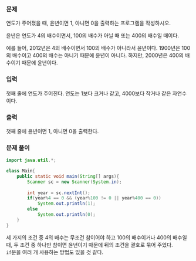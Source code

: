 ### 문제

연도가 주어졌을 때, 윤년이면 1, 아니면 0을 출력하는 프로그램을 작성하시오.

윤년은 연도가 4의 배수이면서, 100의 배수가 아닐 때 또는 400의 배수일 때이다.

예를 들어, 2012년은 4의 배수이면서 100의 배수가 아니라서 윤년이다. 1900년은 100의 배수이고 400의 배수는 아니기 때문에 윤년이 아니다. 하지만, 2000년은 400의 배수이기 때문에 윤년이다.

### 입력

첫째 줄에 연도가 주어진다. 연도는 1보다 크거나 같고, 4000보다 작거나 같은 자연수이다.

### 출력

첫째 줄에 윤년이면 1, 아니면 0을 출력한다.

### 문제 풀이

```java
import java.util.*;

class Main{
    public static void main(String[] args){
        Scanner sc = new Scanner(System.in);
        
        int year = sc.nextInt();
        if(year%4 == 0 && (year%100 != 0 || year%400 == 0))
            System.out.println(1);
		else
            System.out.println(0);
    }
}
```

세 가지의 조건 중 4의 배수는 무조건 참이어야 하고 100의 배수이거나 400의 배수일 때, 두 조건 중 하나만 참이면 윤년이기 때문에 뒤의 조건을 괄호로 묶어 주었다.    
`if`문을 여러 개 사용하는 방법도 있을 것 같다.  